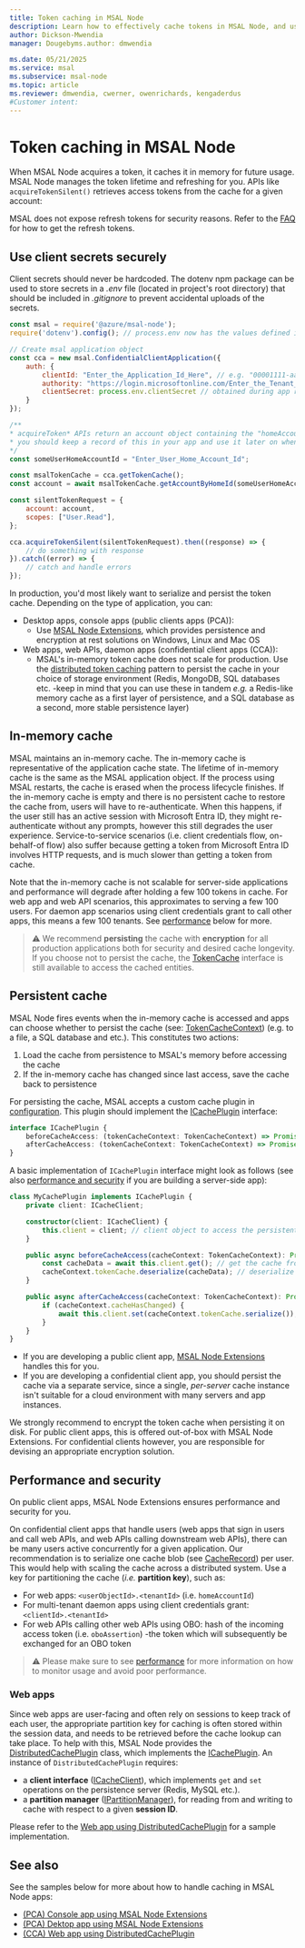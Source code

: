 ```yaml
---
title: Token caching in MSAL Node
description: Learn how to effectively cache tokens in MSAL Node, and use client secrets securely,
author: Dickson-Mwendia
manager: Dougebyms.author: dmwendia

ms.date: 05/21/2025
ms.service: msal
ms.subservice: msal-node
ms.topic: article
ms.reviewer: dmwendia, cwerner, owenrichards, kengaderdus
#Customer intent: 
---
```


# Token caching in MSAL Node

When MSAL Node acquires a token, it caches it in memory for future usage. MSAL Node manages the token lifetime and refreshing for you. APIs like `acquireTokenSilent()` retrieves access tokens from the cache for a given account:

MSAL does not expose refresh tokens for security reasons. Refer to the [FAQ](./faq.md#how-do-i-get-the-refresh-token) for how to get the refresh tokens.

## Use client secrets securely

Client secrets should never be hardcoded. The dotenv npm package can be used to store secrets in a *.env* file (located in project's root directory) that should be included in *.gitignore* to prevent accidental uploads of the secrets.

```javascript
const msal = require('@azure/msal-node');
require('dotenv').config(); // process.env now has the values defined in a .env file

// Create msal application object
const cca = new msal.ConfidentialClientApplication({
    auth: {
        clientId: "Enter_the_Application_Id_Here", // e.g. "00001111-aaaa-2222-bbbb-3333cccc4444" (guid)
        authority: "https://login.microsoftonline.com/Enter_the_Tenant_Info_Here", // e.g. "common" or your tenantId (guid)
        clientSecret: process.env.clientSecret // obtained during app registration
    }
});

/**
* acquireToken* APIs return an account object containing the "homeAccountId"
* you should keep a record of this in your app and use it later on when calling acquireTokenSilent
*/
const someUserHomeAccountId = "Enter_User_Home_Account_Id";

const msalTokenCache = cca.getTokenCache();
const account = await msalTokenCache.getAccountByHomeId(someUserHomeAccountId);

const silentTokenRequest = {
    account: account,
    scopes: ["User.Read"],
};

cca.acquireTokenSilent(silentTokenRequest).then((response) => {
    // do something with response
}).catch((error) => {
    // catch and handle errors
});
```

In production, you'd most likely want to serialize and persist the token cache. Depending on the type of application, you can:

* Desktop apps, console apps (public clients apps (PCA)):
  * Use [MSAL Node Extensions](./extensions.md), which provides persistence and encryption at rest solutions on Windows, Linux and Mac OS
* Web apps, web APIs, daemon apps (confidential client apps (CCA)):
  * MSAL's in-memory token cache does not scale for production. Use the [distributed token caching](#performance-and-security) pattern to persist the cache in your choice of storage environment (Redis, MongoDB, SQL databases etc. -keep in mind that you can use these in tandem *e.g.* a Redis-like memory cache as a first layer of persistence, and a SQL database as a second, more stable persistence layer)

## In-memory cache

MSAL maintains an in-memory cache. The in-memory cache is representative of the application cache state. The lifetime of in-memory cache is the same as the MSAL application object. If the process using MSAL restarts, the cache is erased when the process lifecycle finishes. If the in-memory cache is empty and there is no persistent cache to restore the cache from, users will have to re-authenticate. When this happens, if the user still has an active session with Microsoft Entra ID, they might re-authenticate without any prompts, however this still degrades the user experience. Service-to-service scenarios (i.e. client credentials flow, on-behalf-of flow) also suffer because getting a token from Microsoft Entra ID involves HTTP requests, and is much slower than getting a token from cache.

Note that the in-memory cache is not scalable for server-side applications and performance will degrade after holding a few 100 tokens in cache. For web app and web API scenarios, this approximates to serving a few 100 users. For daemon app scenarios using client credentials grant to call other apps, this means a few 100 tenants. See [performance](#performance-and-security) below for more.

> :warning: We recommend **persisting** the cache with **encryption** for all production applications both for security and desired cache longevity. If you choose not to persist the cache, the [TokenCache](/javascript/api/@azure/msal-node/tokencache) interface is still available to access the cached entities.

## Persistent cache

MSAL Node fires events when the in-memory cache is accessed and apps can choose whether to persist the cache (see: [TokenCacheContext](https://azuread.github.io/microsoft-authentication-library-for-js/ref/classes/_azure_msal_node.TokenCacheContext.html)) (e.g. to a file, a SQL database and etc.). This constitutes two actions:

1. Load the cache from persistence to MSAL's memory before accessing the cache
2. If the in-memory cache has changed since last access, save the cache back to persistence

For persisting the cache, MSAL accepts a custom cache plugin in [configuration](./configuration.md). This plugin should implement the [ICachePlugin](https://azuread.github.io/microsoft-authentication-library-for-js/ref/interfaces/_azure_msal_node.ICachePlugin.html) interface:

```typescript
interface ICachePlugin {
    beforeCacheAccess: (tokenCacheContext: TokenCacheContext) => Promise<void>;
    afterCacheAccess: (tokenCacheContext: TokenCacheContext) => Promise<void>;
}
```

A basic implementation of `ICachePlugin` interface might look as follows (see also [performance and security](#performance-and-security) if you are building a server-side app):

```typescript
class MyCachePlugin implements ICachePlugin {
    private client: ICacheClient;

    constructor(client: ICacheClient) {
        this.client = client; // client object to access the persistent cache
    }

    public async beforeCacheAccess(cacheContext: TokenCacheContext): Promise<void> {
        const cacheData = await this.client.get(); // get the cache from persistence
        cacheContext.tokenCache.deserialize(cacheData); // deserialize it to in-memory cache
    }

    public async afterCacheAccess(cacheContext: TokenCacheContext): Promise<void> {
        if (cacheContext.cacheHasChanged) {
            await this.client.set(cacheContext.tokenCache.serialize()); // deserialize in-memory cache to persistence
        }
    }
}
```

* If you are developing a public client app, [MSAL Node Extensions](./extensions.md) handles this for you.
* If you are developing a confidential client app, you should persist the cache via a separate service, since a single, *per-server* cache instance isn't suitable for a cloud environment with many servers and app instances.

We strongly recommend to encrypt the token cache when persisting it on disk. For public client apps, this is offered out-of-box with MSAL Node Extensions. For confidential clients however, you are responsible for devising an appropriate encryption solution.

## Performance and security

On public client apps, MSAL Node Extensions ensures performance and security for you.

On confidential client apps that handle users (web apps that sign in users and call web APIs, and web APIs calling downstream web APIs), there can be many users active concurrently for a given application. Our recommendation is to serialize one cache blob (see [CacheRecord](https://github.com/AzureAD/microsoft-authentication-library-for-js/blob/dev/lib/msal-common/src/cache/entities/CacheRecord.ts)) per user. This would help with scaling the cache across a distributed system. Use a key for partitioning the cache (*i.e.* **partition key**), such as:

* For web apps: `<userObjectId>.<tenantId>` (i.e. `homeAccountId`)
* For multi-tenant daemon apps using client credentials grant: `<clientId>.<tenantId>`
* For web APIs calling other web APIs using OBO: hash of the incoming access token (i.e. `oboAssertion`) -the token which will subsequently be exchanged for an OBO token

> :warning: Please make sure to see [performance](./performance.md) for more information on how to monitor usage and avoid poor performance.

### Web apps

Since web apps are user-facing and often rely on sessions to keep track of each user, the appropriate partition key for caching is often stored within the session data, and needs to be retrieved before the cache lookup can take place. To help with this, MSAL Node provides the [DistributedCachePlugin](/javascript/api/@azure/msal-node/distributedcacheplugin) class, which implements the [ICachePlugin](https://azuread.github.io/microsoft-authentication-library-for-js/ref/interfaces/_azure_msal_node.ICachePlugin.html). An instance of `DistributedCachePlugin` requires:

* a **client interface** ([ICacheClient](/javascript/api/@azure/msal-node/icacheclient)), which implements `get` and `set` operations on the persistence server (Redis, MySQL etc.).
* a **partition manager** ([IPartitionManager](/javascript/api/@azure/msal-node/ipartitionmanager)), for reading from and writing to cache with respect to a given **session ID**.

Please refer to the [Web app using DistributedCachePlugin](https://github.com/AzureAD/microsoft-authentication-library-for-js/tree/dev/samples/msal-node-samples/auth-code-distributed-cache) for a sample implementation.

## See also

See the samples below for more about how to handle caching in MSAL Node apps:

* [(PCA) Console app using MSAL Node Extensions](https://github.com/AzureAD/microsoft-authentication-library-for-js/blob/dev/extensions/samples/msal-node-extensions/index.js)
* [(PCA) Dektop app using MSAL Node Extensions](https://github.com/AzureAD/microsoft-authentication-library-for-js/tree/dev/extensions/samples/electron-webpack)
* [(CCA) Web app using DistributedCachePlugin](https://github.com/AzureAD/microsoft-authentication-library-for-js/tree/dev/samples/msal-node-samples/auth-code-distributed-cache)
